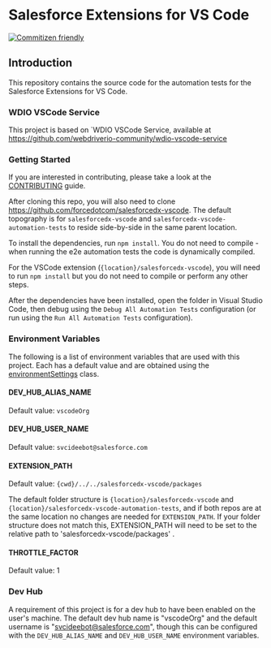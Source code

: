 # Salesforce Extensions for VS Code

[![Commitizen friendly](https://img.shields.io/badge/commitizen-friendly-brightgreen.svg)](http://commitizen.github.io/cz-cli/)

## Introduction

This repository contains the source code for the automation tests for the Salesforce Extensions for VS Code.

### WDIO VSCode Service

This project is based on `WDIO VSCode Service, available at https://github.com/webdriverio-community/wdio-vscode-service

### Getting Started

If you are interested in contributing, please take a look at the [CONTRIBUTING](CONTRIBUTING.md) guide.

After cloning this repo, you will also need to clone https://github.com/forcedotcom/salesforcedx-vscode. The default topography is for `salesforcedx-vscode` and `salesforcedx-vscode-automation-tests` to reside side-by-side in the same parent location.

To install the dependencies, run `npm install`. You do not need to compile - when running the e2e automation tests the code is dynamically compiled.

For the VSCode extension (`{location}/salesforcedx-vscode`), you will need to run `npm install` but you do not need to compile or perform any other steps.

After the dependencies have been installed, open the folder in Visual Studio Code, then debug using the `Debug All Automation Tests` configuration (or run using the `Run All Automation Tests` configuration).

### Environment Variables

The following is a list of environment variables that are used with this project. Each has a default value and are obtained using the [environmentSettings](test/environmentSettings.ts) class.

#### DEV_HUB_ALIAS_NAME

Default value: `vscodeOrg`

#### DEV_HUB_USER_NAME

Default value: `svcideebot@salesforce.com`

#### EXTENSION_PATH

Default value: `{cwd}/../../salesforcedx-vscode/packages`

The default folder structure is `{location}/salesforcedx-vscode` and `{location}/salesforcedx-vscode-automation-tests`, and if both repos are at the same location no changes are needed for `EXTENSION_PATH`. If your folder structure does not match this, EXTENSION_PATH will need to be set to the relative path to 'salesforcedx-vscode/packages' .

#### THROTTLE_FACTOR

Default value: 1

### Dev Hub

A requirement of this project is for a dev hub to have been enabled on the user's machine. The default dev hub name is "vscodeOrg" and the default username is "svcideebot@salesforce.com", though this can be configured with the `DEV_HUB_ALIAS_NAME` and `DEV_HUB_USER_NAME` environment variables.
